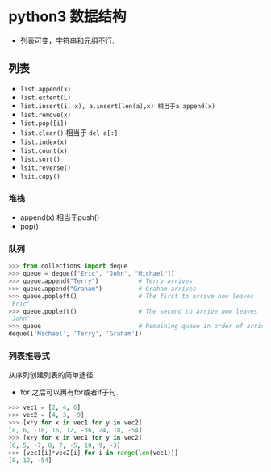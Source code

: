# python3 数据结构
- 列表可变，字符串和元组不行.
## 列表
- `list.append(x)`
- `list.extent(L)`
- `list.insert(i, x), a.insert(len(a),x) 相当于a.append(x)`
- `list.remove(x)`
- `list.pop([i])`
- `list.clear()` 相当于 `del a[:]`
- `list.index(x)`
- `list.count(x)`
- `list.sort()`
- `lsit.reverse()`
- `lsit.copy()`

### 堆栈
- append(x) 相当于push()
- pop() 

### 队列
```python
>>> from collections import deque
>>> queue = deque(["Eric", "John", "Michael"])
>>> queue.append("Terry")           # Terry arrives
>>> queue.append("Graham")          # Graham arrives
>>> queue.popleft()                 # The first to arrive now leaves
'Eric'
>>> queue.popleft()                 # The second to arrive now leaves
'John'
>>> queue                           # Remaining queue in order of arrival
deque(['Michael', 'Terry', 'Graham'])
```

### 列表推导式
从序列创建列表的简单途径.
- for 之后可以再有for或者if子句.
```python
>>> vec1 = [2, 4, 6]
>>> vec2 = [4, 3, -9]
>>> [x*y for x in vec1 for y in vec2]
[8, 6, -18, 16, 12, -36, 24, 18, -54]
>>> [x+y for x in vec1 for y in vec2]
[6, 5, -7, 8, 7, -5, 10, 9, -3]
>>> [vec1[i]*vec2[i] for i in range(len(vec1))]
[8, 12, -54]
```